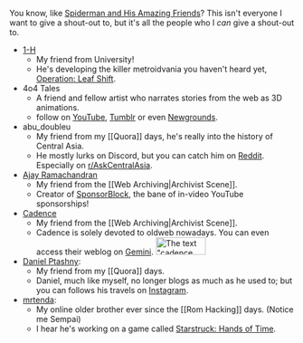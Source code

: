 You know, like [Spiderman and His Amazing Friends](https://tvtropes.org/pmwiki/pmwiki.php/WesternAnimation/SpiderManAndHisAmazingFriends)? This isn't everyone I want to give a shout-out to, but it's all the people who I _can_ give a shout-out to.

* [1-H](https://twitter.com/NWDM1H)
	* My friend from University!
	* He's developing the killer metroidvania you haven't heard yet, [Operation: Leaf Shift](https://twitter.com/LeafShiftGame).
* 4o4 Tales
	* A friend and fellow artist who narrates stories from the web as 3D animations. 
	* follow on [YouTube](https://www.youtube.com/@404tales/featured),  [Tumblr](https://www.tumblr.com/4o4-tales) or even [Newgrounds](https://404tales.newgrounds.com/).
* abu_doubleu
	* My friend from my [[Quora]] days, he's really into the history of Central Asia.
	* He mostly lurks on Discord, but you can catch him on [Reddit](https://www.reddit.com/user/abu_doubleu). Especially on [r/AskCentralAsia](https://www.reddit.com/r/AskCentralAsia/).
* [Ajay Ramachandran](https://ajay.app/)
	* My friend from the [[Web Archiving|Archivist Scene]].
	* Creator of [SponsorBlock](https://sponsor.ajay.app/), the bane of in-video YouTube sponsorships!
* [Cadence](https://cadence.moe/)
	* My friend from the [[Web Archiving|Archivist Scene]].
	* Cadence is solely devoted to oldweb nowadays. You can even access their weblog on [Gemini](gemini://cadence.moe).
 <a href="https://cadence.moe" target="_blank" style="border-radius: 0;"><img src="https://cadence.moe/static/img/cadence_now.png" alt="The text &quot;cadence now!&quot; on a purple background. There is a moon-shaped logo on the left side and a tiny star in the bottom right." width="88" height="31"></a>
* [Daniel Ptashny](https://www.instagram.com/dptashny/):
	* My friend from my [[Quora]] days.
	* Daniel, much like myself, no longer blogs as much as he used to; but you can follows his travels on [Instagram](https://www.instagram.com/dptashny/).
* [mrtenda](https://twitter.com/_mrtenda):
	* My online older brother ever since the [[Rom Hacking]] days. (Notice me Sempai)
	* I hear he's working on a game called [Starstruck: Hands of Time](https://starstruckgame.com/).